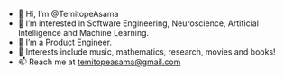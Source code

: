 - 👋 Hi, I’m @TemitopeAsama
- 👀 I’m interested in Software Engineering, Neuroscience, Artificial Intelligence and Machine Learning.
- 🌱 I’m a Product Engineer.
- 💞️ Interests include music, mathematics, research, movies and books!
- 📫 Reach me at temitopeasama@gmail.com

<!---
TemitopeAsama/TemitopeAsama is a ✨ special ✨ repository because its `README.md` (this file) appears on your GitHub profile.
You can click the Preview link to take a look at your changes.
--->
